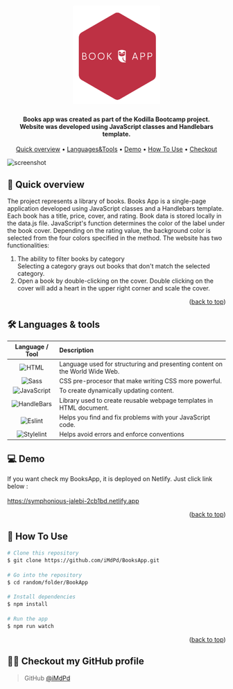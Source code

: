 <a id="readme-top"></a>

<h1 align="center">
  <br>
 <img src="./src/images/logo.png" alt="Markdownify" width="200"></a>
</h1>

<h4 align="center">Books app was created as part of the Kodilla Bootcamp project. <br /> Website was developed using JavaScript classes and Handlebars template.</h4>

<p align="center">
  <a href="#overview">Quick overview</a> •
  <a href="#languages">Languages&Tools</a> •
  <a href="#demo">Demo</a> •
  <a href="#how-to-use">How To Use</a> •
  <a href="#profile">Checkout</a>
</p>

![screenshot](./src/images/overview.gif)

## 🚀 <a id="overview">Quick overview</a>

The project represents a library of books. Books App is a single-page application developed using JavaScript classes and a Handlebars template. Each book has a title, price, cover, and rating. Book data is stored locally in the data.js file. JavaScript's function determines the color of the label under the book cover. Depending on the rating value, the background color is selected from the four colors specified in the method. The website has two functionalities:

1. The ability to filter books by category <br /> Selecting a category grays out books that don't match the selected category.
2. Open a book by double-clicking on the cover.
   Double clicking on the cover will add a heart in the upper right corner and scale the cover.

<p align="right">(<a href="#readme-top">back to top</a>)</p>

## 🛠️ <a id="languages">Languages & tools</a>

|                                                                   Language / Tool                                                                    | Description                                                                 |
| :--------------------------------------------------------------------------------------------------------------------------------------------------: | :-------------------------------------------------------------------------- |
|                    ![HTML](https://img.shields.io/badge/HTML5-E34F26.svg?style-platic-=for-the-badge&logo=HTML5&logoColor=white)                     | Language used for structuring and presenting content on the World Wide Web. |
|                     ![Sass](https://img.shields.io/badge/Sass-CC6699.svg?style-plastic-=for-the-badge&logo=Sass&logoColor=white)                     | CSS pre-procesor that make writing CSS more powerful.                       |
| ![JavaScript](https://img.shields.io/badge/javascript-%23323330.svg?style-plastic-for-the-badge&logo=javascript&?logoWidth=100&?logoColor=%23F7DF1E) | To create dynamically updating content.                                     |
|        ![HandleBars](https://img.shields.io/badge/Handlebars.js-000000.svg?style-plastic=for-the-badge&logo=handlebarsdotjs&logoColor=white)         | Library used to create reusable webpage templates in HTML document.         |
|                  ![Eslint](https://img.shields.io/badge/ESLint-4B32C3.svg?style-plastic-=for-the-badge&logo=ESLint&logoColor=white)                  | Helps you find and fix problems with your JavaScript code.                  |
|             ![Stylelint](https://img.shields.io/badge/stylelint-263238.svg?style-plastic-=for-the-badge&logo=stylelint&logoColor=white)              | Helps avoid errors and enforce conventions                                  |

## 💻 <a id="demo">Demo</a>

If you want check my BooksApp, it is deployed on Netlify. Just click link below :
<br />
<br />
https://symphonious-jalebi-2cb1bd.netlify.app

<p align="right">(<a href="#readme-top">back to top</a>)</p>

## 💾 <a id="how-to-use">How To Use</a>

```bash
# Clone this repository
$ git clone https://github.com/iMdPd/BooksApp.git

# Go into the repository
$ cd random/folder/BookApp

# Install dependencies
$ npm install

# Run the app
$ npm run watch
```

<p align="right">(<a href="#readme-top">back to top</a>)</p>

## 🤙🏻 <a id="profile">Checkout my GitHub profile</a>

> GitHub [@iMdPd](https://github.com/iMdPd)
